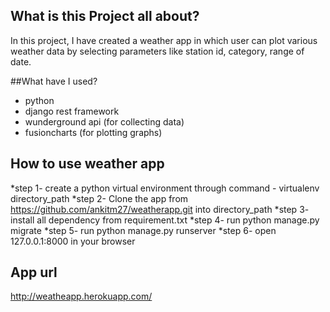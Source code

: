 ## What is this Project all about?
In this project, I have created a weather app in which user can plot various weather data by selecting parameters like station id, category, range of date.

##What have I used?
* python
* django rest framework
* wunderground api (for collecting data)
* fusioncharts (for plotting graphs)

## How to use weather app
*step 1- create a python virtual environment through command - virtualenv directory_path
*step 2- Clone the app from https://github.com/ankitm27/weatherapp.git into directory_path
*step 3- install all dependency from requirement.txt
*step 4- run python manage.py migrate
*step 5- run python manage.py runserver
*step 6- open 127.0.0.1:8000 in your browser

## App url  
http://weatheapp.herokuapp.com/
